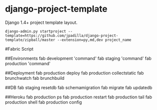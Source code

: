 django-project-template
=======================

Django 1.4+ project template layout.

    django-admin.py startproject --template=https://github.com/jpadilla/django-project-template/zipball/master --extension=py,md,dev project_name
    
#Fabric Script

##Environments
	fab development 'command'
	fab staging 'command'
	fab production 'command'

##Deployment
	fab production deploy
	fab production collectstatic
	fab brunchwatch
	fab brunchbuild
	
##DB
	fab staging resetdb
	fab schemamigration
	fab migrate
	fab updatedb

##Heroku
	fab production ps
	fab production restart
	fab production tail
	fab production shell
	fab production config
	
